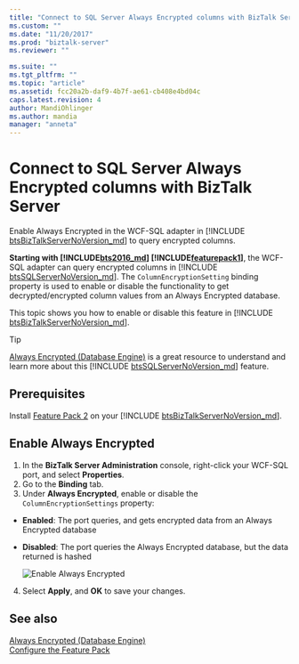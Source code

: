 ```yaml
---
title: "Connect to SQL Server Always Encrypted columns with BizTalk Server | Microsoft Docs"
ms.custom: ""
ms.date: "11/20/2017"
ms.prod: "biztalk-server"
ms.reviewer: ""

ms.suite: ""
ms.tgt_pltfrm: ""
ms.topic: "article"
ms.assetid: fcc20a2b-daf9-4b7f-ae61-cb408e4bd04c
caps.latest.revision: 4
author: MandiOhlinger
ms.author: mandia
manager: "anneta"
---
```

# Connect to SQL Server Always Encrypted columns with BizTalk Server
Enable Always Encrypted in the WCF-SQL adapter in [!INCLUDE [btsBizTalkServerNoVersion_md](../includes/btsbiztalkservernoversion-md.md)] to query encrypted columns.  

<strong>Starting with <!-- BEGIN ERROR INCLUDE: Unable to resolve [!INCLUDE[bts2016_md](../includes/bts2016-md.md)]: Path(D:/a/1/s/target_repo/biztalk/core/connect-to-sql-server-always-encrypted-columns-with-biztalk-server.md) contains invalid char.
Parameter name: path -->[!INCLUDE[bts2016_md](../includes/bts2016-md.md)]<!--END ERROR INCLUDE --> <!-- BEGIN ERROR INCLUDE: Unable to resolve [!INCLUDE[featurepack1](../includes/featurepack1.md)]: Path(D:/a/1/s/target_repo/biztalk/core/connect-to-sql-server-always-encrypted-columns-with-biztalk-server.md) contains invalid char.
Parameter name: path -->[!INCLUDE[featurepack1](../includes/featurepack1.md)]<!--END ERROR INCLUDE --></strong>, the WCF-SQL adapter can query encrypted columns in [!INCLUDE [btsSQLServerNoVersion_md](../includes/btssqlservernoversion-md.md)]. The `ColumnEncryptionSetting` binding property is used to enable or disable the functionality to get decrypted/encrypted column values from an Always Encrypted database.

This topic shows you how to enable or disable this feature in [!INCLUDE [btsBizTalkServerNoVersion_md](../includes/btsbiztalkservernoversion-md.md)].

> [!TIP]
> [Always Encrypted (Database Engine)](https://docs.microsoft.com/sql/relational-databases/security/encryption/always-encrypted-database-engine) is a great resource to understand and learn more about this [!INCLUDE [btsSQLServerNoVersion_md](../includes/btssqlservernoversion-md.md)] feature.

## Prerequisites
Install [Feature Pack 2](https://aka.ms/bts2016fp2) on your [!INCLUDE [btsBizTalkServerNoVersion_md](../includes/btsbiztalkservernoversion-md.md)].

## Enable Always Encrypted

1. In the **BizTalk Server Administration** console, right-click your WCF-SQL port, and select **Properties**.
2. Go to the **Binding** tab.
3. Under **Always Encrypted**, enable or disable the `ColumnEncryptionSettings` property:

* **Enabled**: The port queries, and gets encrypted data from an Always Encrypted database
* **Disabled**: The port queries the Always Encrypted database, but the data returned is hashed

    ![Enable Always Encrypted](../core/media/enable-always-encrypted.png)

4. Select **Apply**, and **OK** to save your changes.

## See also
[Always Encrypted (Database Engine)](https://docs.microsoft.com/sql/relational-databases/security/encryption/always-encrypted-database-engine)  
[Configure the Feature Pack](../core/configure-the-feature-pack.md)